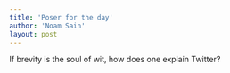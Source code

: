```yaml
---
title: 'Poser for the day'
author: 'Noam Sain'
layout: post
---
```


If brevity is the soul of wit, how does one explain Twitter?